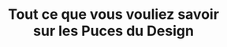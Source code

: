 ---
  template: 0
  type: "0"
  titre: "Tout ce que vous vouliez savoir</br> sur les Puces du Design"
  titreMEA: "Tout ce que vous vouliez savoir</br> sur les Puces du Design"
  surTitre: "Les décryptages d’Aventure Déco "
  tempsLecture: "3"
  libelleType: "Article"
  url: "/c/magazine/inspirations-tendances/les-puces-du-design"
  thematiques: "Déco"
  piecesHabitation: ""
  produits: ""
  sujets: ""
  tags: ""
  visuelMea: 
    url: "/img/contrib/2e0a2549ba20ba83/reseauxsociaux_grid.jpg"
    alt: "reseauxsociaux_grid"
  visuelDesktop: 
    url: "/img/contrib/2ecf85be5b60020b/reseauxsociaux_desktop_3.jpg"
    alt: "reseauxsociaux_desktop_3"
  visuelMobile: 
    url: "/img/contrib/2e0a2549ba20ba8c/reseauxsociaux_mobile_2.jpg"
    alt: "reseauxsociaux_mobile_2"
  title: "Tout ce que vous vouliez savoir</br> sur les Puces du Design"
  permalink: "articles//c/magazine/inspirations-tendances/les-puces-du-design"
  layout: "post"
  lang: "fr-fr"
---